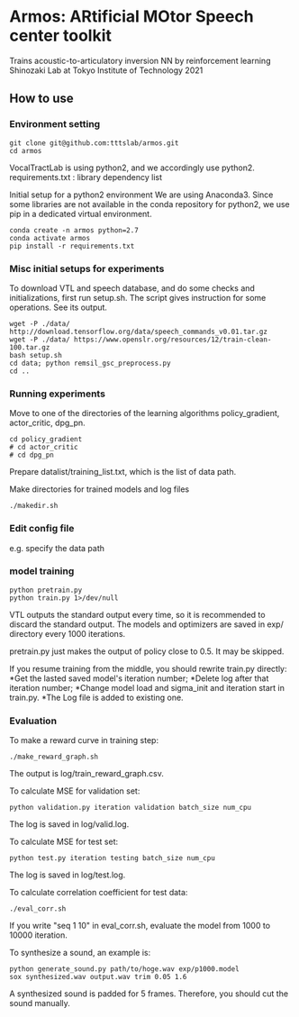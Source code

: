 # Armos: ARtificial MOtor Speech center toolkit 
Trains acoustic-to-articulatory inversion NN by reinforcement learning
Shinozaki Lab at Tokyo Institute of Technology 2021

## How to use

### Environment setting
```bash=
git clone git@github.com:tttslab/armos.git
cd armos
```

VocalTractLab is using python2, and we accordingly use python2.
requirements.txt : library dependency list

Initial setup for a python2 environment
We are using Anaconda3.
Since some libraries are not available in the conda repository
for python2, we use pip in a dedicated virtual environment.
```bash=
conda create -n armos python=2.7
conda activate armos
pip install -r requirements.txt
```


### Misc initial setups for experiments
To download VTL and speech database, and do some checks and initializations,
first run setup.sh.
The script gives instruction for some operations. See its output.
```bash=
wget -P ./data/ http://download.tensorflow.org/data/speech_commands_v0.01.tar.gz
wget -P ./data/ https://www.openslr.org/resources/12/train-clean-100.tar.gz
bash setup.sh
cd data; python remsil_gsc_preprocess.py
cd ..
```

### Running experiments
Move to one of the directories of the learning algorithms
policy_gradient, actor_critic, dpg_pn.
```bash=
cd policy_gradient
# cd actor_critic
# cd dpg_pn
```

Prepare datalist/training_list.txt, which is the list of data path.

Make directories for trained models and log files
```bash=
./makedir.sh
```

### Edit config file
e.g. specify the data path

### model training
```bash=
python pretrain.py
python train.py 1>/dev/null
```

VTL outputs the standard output every time, so it is recommended to discard the standard output.
The models and optimizers are saved in exp/ directory every 1000 iterations.

pretrain.py just makes the output of policy close to 0.5.
It may be skipped.

If you resume training from the middle, 
you should rewrite train.py directly: 
*Get the lasted saved model's iteration number;
*Delete log after that iteration number;
*Change model load and sigma_init and iteration start in train.py.
*The Log file is added to existing one.

### Evaluation
To make a reward curve in training step:
```bash=
./make_reward_graph.sh
```
The output is log/train_reward_graph.csv.

To calculate MSE for validation set:
```bash=
python validation.py iteration validation batch_size num_cpu
```
The log is saved in log/valid.log.

To calculate MSE for test set:
```bash=
python test.py iteration testing batch_size num_cpu
```
The log is saved in log/test.log.

To calculate correlation coefficient for test data:
```bash=
./eval_corr.sh
```
If you write "seq 1 10" in eval_corr.sh, evaluate the model from 1000 to 10000 iteration.

To synthesize a sound, an example is:
```bash=
python generate_sound.py path/to/hoge.wav exp/p1000.model
sox synthesized.wav output.wav trim 0.05 1.6
```
A synthesized sound is padded for 5 frames.
Therefore, you should cut the sound manually.
